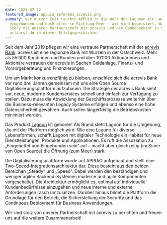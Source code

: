 ```yaml
---
date: 2021-07-22
featured_image: appuio_referenz_acrevis.png
summary: Vor kurzer Zeit tauchte APPUiO in die Welt der Lagunen ein. Wunderschön
  eingebunden und doch offen in Richtung Meer – wir sind begeistert. Was diese
  Story mit unserer Partnerschaft mit acrevis und dem Bankensektor zu tun hat,
  erfährst du in dieser Erfolgsgeschichte.
---
```

Seit dem Jahr 2019 pflegen wir eine vertraute Partnerschaft mit der [acrevis Bank](https://www.acrevis.ch/). acrevis ist eine regionale Bank mit Wurzeln in der Ostschweiz. Mehr als 55’000 Kundinnen und Kunden und über 10’000 Aktionärinnen und Aktionäre vertrauen der acrevis in Sachen Geldanlage, Finanz- und Vorsorgeberatung und Finanzierungen.

Um am Markt konkurrenzfähig zu bleiben, entschied sich die acrevis Bank vor rund drei Jahren gemeinsam mit uns eine Open Source Digitalisierungsplattform aufzubauen. Die Strategie der acrevis Bank sieht vor, neue, moderne Kundenservices schnell und einfach zur Verfügung zu stellen. Dazu muss die Abwicklung der Geschäftsprozesse weiterhin über die Business-relevanten Legacy Systeme erfolgen und ebenso eine hohe Datensicherheit gewähren. Auch sollen längerfristig die Betriebskosten minimiert werden.

Das Produkt [Lagoon](https://www.puzzle.ch/de/loesungen/lagoon) ist geboren! Als Brand steht Lagoon für die Umgebung, die mit der Plattform möglich wird. Wie eine Lagune für diverse Lebensformen, schafft Lagoon mit digitaler Technologie ein Habitat für neue Dienstleistungen, Produkte und Applikationen. Es ruft die Assoziation zu „Eingebettet und Eingebunden sein“ auf – macht aber gleichzeitig (im Sinne von Open Source) die Öffnung (zum Meer) stark.

Die Digitalisierungsplattform wurde auf APPUiO aufgebaut und stellt eine Two-Speed-Integrationsarchitektur dar. Diese besteht aus den beiden Bereichen „Steady“ und „Speed“. Dabei werden den beständigen und weniger agilen Backend-Systemen moderne und agile Komponenten vorgeschaltet. Die Architektur ermöglicht es, optimal auf individuelle Kundenbedürfnisse einzugehen und neue interne und externe Anforderungen rasch umzusetzen. Darüber hinaus bildet die Plattform die Grundlage für den Betrieb, die Sicherstellung der Security und das Continuous Deployment für Business Anwendungen.

Wir sind stolz von unserer Partnerschaft mit acrevis zu berichten und freuen uns auf die weitere Zusammenarbeit!